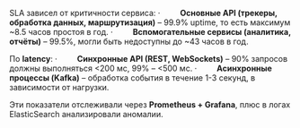 SLA зависел от критичности сервиса:
	·         **Основные API (трекеры, обработка данных, маршрутизация)** – 99.9% uptime, то есть максимум ~8.5 часов простоя в год.
	·         **Вспомогательные сервисы (аналитика, отчёты)** – 99.5%, могли быть недоступны до ~43 часов в год.

По **latency**:
	·         **Синхронные API (REST, WebSockets)** – 90% запросов должны выполняться <200 мс, 99% – <500 мс.
	·         **Асинхронные процессы (Kafka)** – обработка события в течение 1-3 секунд, в зависимости от нагрузки.

Эти показатели отслеживали через **Prometheus + Grafana**, плюс в логах ElasticSearch анализировали аномалии.